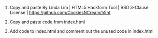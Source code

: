 1) Copy and paste By Linda Lim | HTML5 Hackform Tool | BSD 3-Clause License | https://github.com/CookiesNCream/h5ht 

2) Copy and paste code from index.html 

3) Add code to index.html and comment out the unused code in index.html
